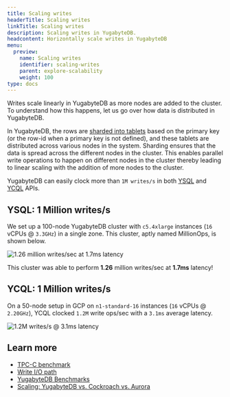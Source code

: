 ```yaml
---
title: Scaling writes
headerTitle: Scaling writes
linkTitle: Scaling writes
description: Scaling writes in YugabyteDB.
headcontent: Horizontally scale writes in YugabyteDB
menu:
  preview:
    name: Scaling writes
    identifier: scaling-writes
    parent: explore-scalability
    weight: 100
type: docs
---
```


Writes scale linearly in YugabyteDB as more nodes are added to the cluster. To understand how this happens, let us go over how data is distributed in YugabyteDB.

In YugabyteDB, the rows are [sharded into tablets](./sharding-data) based on the primary key (or the row-id when a primary key is not defined), and these tablets are distributed across various nodes in the system. Sharding ensures that the data is spread across the different nodes in the cluster. This enables parallel write operations to happen on different nodes in the cluster thereby leading to linear scaling with the addition of more nodes to the cluster.

YugabyteDB can easily clock more than `1M writes/s` in both [YSQL](../../../api/ysql/) and [YCQL](../../../api/ycql/) APIs.

## YSQL: 1 Million writes/s

We set up a 100-node YugabyteDB cluster with `c5.4xlarge` instances (`16` vCPUs @ `3.3GHz`) in a single zone. This cluster, aptly named MillionOps, is shown below.

![1.26 million writes/sec at 1.7ms latency](https://www.yugabyte.com/wp-content/uploads/2019/09/yugabyte-db-vs-aws-aurora-cockroachdb-benchmarks-5.png)

This cluster was able to perform **1.26** million writes/sec at **1.7ms** latency!

## YCQL: 1 Million writes/s

On a 50-node setup in GCP on `n1-standard-16` instances (`16` vCPUs @ `2.20GHz`), YCQL clocked `1.2M` write ops/sec with a `3.1ms` average latency.

![1.2M writes/s @ 3.1ms latency](/images/explore/scalability/ycql_1million_writes.png)

## Learn more

- [TPC-C benchmark](../../../benchmark/tpcc-ysql)
- [Write I/O path](../../../architecture/core-functions/write-path/)
- [YugabyteDB Benchmarks](../../../benchmark)
- [Scaling: YugabyteDB vs. Cockroach vs. Aurora](https://www.yugabyte.com/blog/yugabytedb-vs-cockroachdb-vs-aurora/)